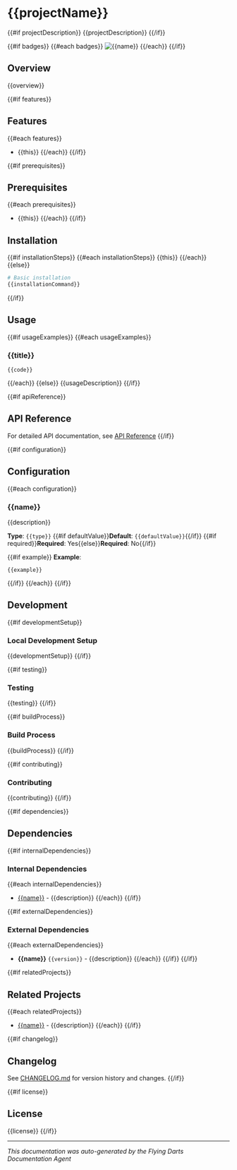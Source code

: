 # {{projectName}}

{{#if projectDescription}}
{{projectDescription}}
{{/if}}

{{#if badges}}
{{#each badges}}
![{{name}}]({{url}})
{{/each}}
{{/if}}

## Overview

{{overview}}

{{#if features}}
## Features

{{#each features}}
- {{this}}
{{/each}}
{{/if}}

{{#if prerequisites}}
## Prerequisites

{{#each prerequisites}}
- {{this}}
{{/each}}
{{/if}}

## Installation

{{#if installationSteps}}
{{#each installationSteps}}
{{this}}
{{/each}}
{{else}}
```bash
# Basic installation
{{installationCommand}}
```
{{/if}}

## Usage

{{#if usageExamples}}
{{#each usageExamples}}
### {{title}}
```{{language}}
{{code}}
```
{{/each}}
{{else}}
{{usageDescription}}
{{/if}}

{{#if apiReference}}
## API Reference

For detailed API documentation, see [API Reference]({{apiReference}})
{{/if}}

{{#if configuration}}
## Configuration

{{#each configuration}}
### {{name}}
{{description}}

**Type**: `{{type}}`
{{#if defaultValue}}**Default**: `{{defaultValue}}`{{/if}}
{{#if required}}**Required**: Yes{{else}}**Required**: No{{/if}}

{{#if example}}
**Example**:
```{{language}}
{{example}}
```
{{/if}}
{{/each}}
{{/if}}

## Development

{{#if developmentSetup}}
### Local Development Setup

{{developmentSetup}}
{{/if}}

{{#if testing}}
### Testing

{{testing}}
{{/if}}

{{#if buildProcess}}
### Build Process

{{buildProcess}}
{{/if}}

{{#if contributing}}
### Contributing

{{contributing}}
{{/if}}

{{#if dependencies}}
## Dependencies

{{#if internalDependencies}}
### Internal Dependencies
{{#each internalDependencies}}
- [{{name}}](../{{path}}) - {{description}}
{{/each}}
{{/if}}

{{#if externalDependencies}}
### External Dependencies
{{#each externalDependencies}}
- **{{name}}** `{{version}}` - {{description}}
{{/each}}
{{/if}}
{{/if}}

{{#if relatedProjects}}
## Related Projects

{{#each relatedProjects}}
- [{{name}}](../{{path}}) - {{description}}
{{/each}}
{{/if}}

{{#if changelog}}
## Changelog

See [CHANGELOG.md](CHANGELOG.md) for version history and changes.
{{/if}}

{{#if license}}
## License

{{license}}
{{/if}}

---

*This documentation was auto-generated by the Flying Darts Documentation Agent* 